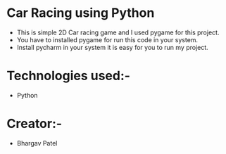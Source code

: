 # Car Racing using Python
- This is simple 2D Car racing game and I used pygame for this project.
- You have to installed pygame for run this code in your system.
- Install pycharm in your system it is easy for you to run my project.

# Technologies used:-
- Python 

# Creator:-
- Bhargav Patel
